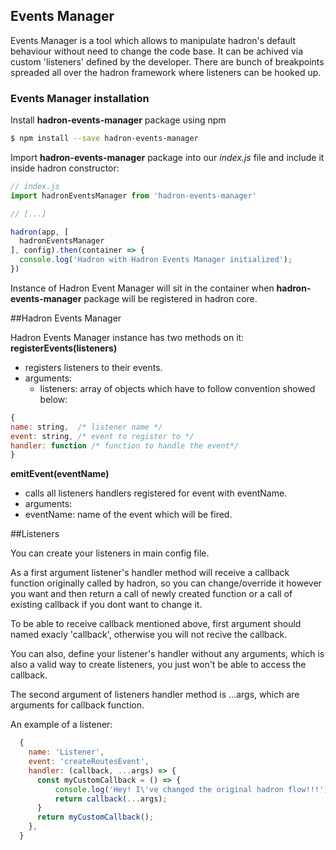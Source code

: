 ## Events Manager

Events Manager is a tool which allows to manipulate hadron's default behaviour without need to change the code base. It can be achived via custom 'listeners' defined by the developer. There are bunch of breakpoints spreaded all over the hadron framework where listeners can be hooked up.

### Events Manager installation
Install **hadron-events-manager** package using npm
```bash
$ npm install --save hadron-events-manager
```

Import **hadron-events-manager** package into our *index.js* file and include it inside hadron constructor:
```javascript
// index.js
import hadronEventsManager from 'hadron-events-manager'

// [...]

hadron(app, [
  hadronEventsManager
], config).then(container => {
  console.log('Hadron with Hadron Events Manager initialized');
})
```

Instance of Hadron Event Manager will sit in the container when **hadron-events-manager** package will be registered in hadron core.  

##Hadron Events Manager

Hadron Events Manager instance has two methods on it:  
**registerEvents(listeners)**
- registers listeners to their events.  
- arguments:
    - listeners: array of objects which have to follow convention showed below:  
```javascript
{
name: string,  /* listener name */
event: string, /* event to register to */
handler: function /* function to handle the event*/
}
```
**emitEvent(eventName)**
- calls all listeners handlers registered for event with eventName.
- arguments:
- eventName: name of the event which will be fired.
   
##Listeners

You can create your listeners in main config file.

As a first argument listener's handler method will receive a callback function originally called by hadron, so you can change/override it however you want and then return a call of newly created function or a call of existing callback if you dont want to change it.

To be able to receive callback mentioned above, first argument should named exacly 'callback', otherwise you will not recive the callback.

You can also, define your listener's handler without any arguments, which is also a valid way to create listeners, you just won't be able to access the callback. 

The second argument of listeners handler method is ...args, which are arguments for callback function.

An example of a listener:  
```javascript
  {
    name: 'Listener',
    event: 'createRoutesEvent',
    handler: (callback, ...args) => {
      const myCustomCallback = () => {
          console.log('Hey! I\'ve changed the original hadron flow!!!');
          return callback(...args);
      }
      return myCustomCallback();
    },
  }
```





